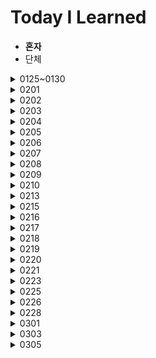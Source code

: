 # Today I Learned

* **혼자**
* 단체

<details>
  <summary>0125~0130</summary>

  ## 0125~0130
  1. 자바 자료형, 입출력
</details>


<details>
  <summary>0201</summary>

  ## 0201
  1. BOJ_17478 재귀함수가 뭔가요
  2. BOJ_1244 스위치 켜고 끄기
  3. SWEA_1859 백만장자 프로젝트
  4. SWEA_1926 간단한 369 게임
  5. SWEA_2007 패턴 마디의 길이
</details>

<details>
  <summary>0202</summary>

  ## 0202
  1. SWEA_1208 배열과 정렬
  2. SWEA_2005 파스칼 삼각형
  3. SWEA_1954 달팽이 숫자
  4. SWEA_1210 Ladder1
  5. SWEA_2001 파리퇴치
  6. SWEA_2007 패턴 맞추기
</details> 

<details>
  <summary>0203</summary>

  ## 0203
  1. SWEA_1873 배틀필드
  2. SWEA_2805 농작물 수확하기
  3. SWEA_1989 초심자의 회문 검사
  4. SWEA_1986 지그재그 숫자
  5. SWEAW_1984 중간 평균값 구하기
</details>

<details>
  <summary>0204</summary>

  ## 0204
  1. SWEA_1218 괄호 짝짓기
  2. SWEA_1225 암호생성기
  3. BOJ_2493 탑
  4.  BOJ_5432 막대자르기
</details>

<details>
  <summary>0205</summary>

  ## 0205
  1. SWEA 1861 정사각형 방
  2. SWEA_3499 퍼펙트 셔플
  3. BOJ_2231 분해합
  4. SWEA_2309 백설공주와 난장이
</details>

<details>
  <summary>0206</summary>

  ## 0206
  1. BOJ_15650 N과M(1)
  2. BOJ_15651 N과M(2)
</details>

<details>
  <summary>0207</summary>

  ## 0207
  1. <b>SWEA_1961 숫자배열회전</b>
  2. <b>SWEA_1966 숫자를 정렬하자</b>
  3. <b>SWEA_1970 쉬운 거스름돈</b>
  4. <b>SWEA_1974 스도쿠 검증</b>
  5. <b>SWEA_1976 사각 덧셈</b>
  6. <b>SWEA_1983 조교의 성적 매기기</b>
  7. BOJ_15654 N과M(5)
</details>

<details>
  <summary>0208</summary>

  ## 0208
  1. SWEA_1940_가랏RC카

  2. SWEA_5215_햄버거다이어트

  3. SWEA_9229_한빈이와SpotMart

  4. <b>SWEA_1228_암호문1</b>

  5. <b>SWEA_1204_최빈수구하기</b>

  6. <b>SWEA_1284_수도요금경쟁</b>

  </details>

 

<details>
  <summary>0209</summary>

  ## 0209
  1. BOJ_1158 요세푸스 문제

  2. SWEA_1288_새로운불면증치료법
  
  3. BOJ_1260_DFS와BFS

  4. <b>BOJ_2563_색종이</b>

  5. <b>SWEA_1285_아름이의돌던지기</b>

  6. SWEA_1233_사칙연산유효성검사(다시 풀기)

  </details>





<details>
  <summary>0210</summary>


  ## 0210

1. BOJ_10448_유레카이론

2. BOJ_16926_배열돌리기1

3. BOJ_16935_배열돌리기3

  </details>





<details>
  <summary>0213</summary>


  ## 0213

1. SWEA_11387 몬스터사냥




  </details>





<details>
  <summary>0215</summary>



  ## 0215

1. BOJ_1182_부분수열의합
2. BOJ_2961_도영이가만든음식
3. BOJ_3040_백설공주난쟁이
4. SWEA_1493_수의새로운연산
5. SWEA_6808_규영이카드게임
6. SWEA_11315_오목판정


  </details>





<details>
  <summary>0216</summary>


  ## 0216

1. BOJ_2839_설탕배달
2. BOJ_1074_Z
3. JungOl_1828_냉장고


  </details>





<details>
  <summary>0217</summary>



  ## 0217

1. <b>SWEA_11285_다트게임</b>
2. BOJ_15686_치킨거리 (미완)
3. <b>SWEA_10993_군주제와공화제</b> 미완
4. BOJ_17135_캐슬디펜스(미완)
5. BOJ_1992_쿼드트리
6. <b>SWEA_10912_외로운문자</b>
7. <b>SWEA_10804_문자열의거울</b>
8. <b>SWEA_10726_이진수표현.java</b>


  </details>



<details>
  <summary>0218</summary>


  ## 0218

1. BOJ_3109_빵집
2. SWEA_1247_최적경로(미완)
3. BOJ_1987_알파벳.java
4. <b>SWEA_10570_제곱팰린드롬.java</b>
5. JungOl_1733_오목.java(미완)


  </details>









<details>
  <summary>0219</summary>




## 0219

1. SWEA_3234_준환이의양팔저울(미완)
2. SWEA_모의 요리사


  </details>



<details>
  <summary>0220</summary>




  ## 0220

1. SWEA_10580_전봇대.java


  </details>





<details>
  <summary>0221</summary>





  ## 0221

1. <b>SWEA_1289_원재의메모리복구</b>
2. <b>SWEA_2805_농작물수확하기(다시)</b>


  </details>









<details>
  <summary>0223</summary>






  ## 0223

1. <b>SWEA_9997_미니멀리즘시계</b>
2. <b>SWEA_9940_순열1(비트연산으로하면?)</b>


  </details>





<details>
  <summary>0225</summary>







  ## 0225

1. <b>SWEA_4615_재미있는오셀로게임</b>
2. <b>BOJ_17413_단어뒤집기</b>
3. <b>BOJ_2941_크로아티아알파벳</b>
4. <b>SWEA_1220_Magnetic</b>


  </details>





<details>
  <summary>0226</summary>








  ## 0226

1. <b>BOJ_3985_롤케이크</b>


  </details>





<details>
  <summary>0228</summary>









  ## 0228

1. <b>BOJ_14719_빗물</b>


  </details>



<details>
  <summary>0301</summary>










  ## 0301

1. <b>BOJ_11399_ATM</b>
2. <b>BOJ_2644_촌수계산</b>


  </details>







<details>
  <summary>0303</summary>











  ## 0303

1. <b>SWEA_9778_카드게임</b>
2. <b>SWEA_9839_최고의쌍</b>


  </details>





<details>
  <summary>0305</summary>












  ## 0305

1. <b>SWEA_1227_미로2</b>
2. <b></b>


  </details>